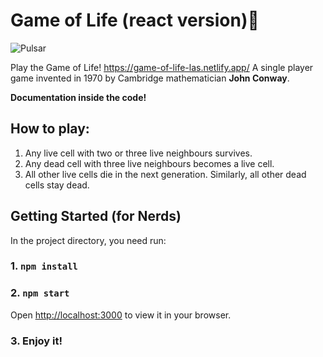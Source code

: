 # Game of Life (react version)👾

![Pulsar](https://user-images.githubusercontent.com/70541571/171062885-ba8da77f-5b80-4cdb-9736-2810f9c46701.png)

Play the Game of Life! https://game-of-life-las.netlify.app/
A single player game invented in 1970 by Cambridge mathematician **John Conway**.

 **Documentation inside the code!**
 
 ## How to play:
1. Any live cell with two or three live neighbours survives.
2. Any dead cell with three live neighbours becomes a live cell.
3. All other live cells die in the next generation. Similarly, all other dead cells stay dead.
 
 ## Getting Started (for Nerds)

In the project directory, you need run:

### 1. `npm install`
### 2. `npm start`

Open [http://localhost:3000](http://localhost:3000) to view it in your browser.

### 3. Enjoy it!
